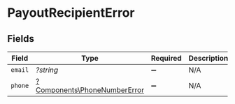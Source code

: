 # PayoutRecipientError


## Fields

| Field                                                                       | Type                                                                        | Required                                                                    | Description                                                                 |
| --------------------------------------------------------------------------- | --------------------------------------------------------------------------- | --------------------------------------------------------------------------- | --------------------------------------------------------------------------- |
| `email`                                                                     | *?string*                                                                   | :heavy_minus_sign:                                                          | N/A                                                                         |
| `phone`                                                                     | [?Components\PhoneNumberError](../../Models/Components/PhoneNumberError.md) | :heavy_minus_sign:                                                          | N/A                                                                         |